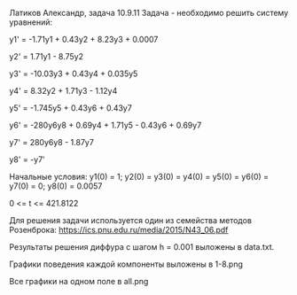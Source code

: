 Латиков Александр, задача 10.9.11
Задача - необходимо решить систему уравнений:

y1' = -1.71y1 + 0.43y2 + 8.23y3 + 0.0007

y2' = 1.71y1 - 8.75y2

y3' = -10.03y3 + 0.43y4 + 0.035y5

y4' = 8.32y2 + 1.71y3 - 1.12y4

y5' = -1.745y5 + 0.43y6 + 0.43y7

y6' = -280y6y8 + 0.69y4 + 1.71y5 - 0.43y6 + 0.69y7

y7' = 280y6y8 - 1.87y7

y8' = -y7'

Начальные условия: y1(0) = 1; y2(0) = y3(0) = y4(0) = y5(0) = y6(0) = y7(0) = 0; y8(0) = 0.0057

0 <= t <= 421.8122

Для решения задачи используется один из семейства методов Розенброка: https://ics.pnu.edu.ru/media/2015/N43_06.pdf

Результаты решения диффура с шагом h = 0.001 выложены в data.txt.

Графики поведения каждой компоненты выложены в 1-8.png

Все графики на одном поле в all.png

